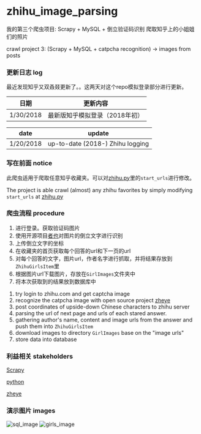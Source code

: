 # zhihu_image_parsing

我的第三个爬虫项目: Scrapy + MySQL + 倒立验证码识别 爬取知乎上的小姐姐们的照片

crawl project 3: (Scrapy + MySQL + catpcha recognition) -> images from posts

### 更新日志 log

最近发现知乎又双叒叕更新了。。这两天对这个repo模拟登录部分进行更新。

|日期|更新内容|
|:-:|:-:|
|1/30/2018|最新版知乎模拟登录（2018年初）|

|date|update|
|:-:|:-:|
|1/20/2018|up-to-date (2018-) Zhihu logging|

### 写在前面 notice
此爬虫适用于爬取任意知乎收藏夹。可以对[zhihu.py](https://github.com/JeffreyWang2864/zhihu_sexy_girls/blob/master/zhihu_girls/zhihu_girls/spiders/zhihu.py)里的`start_urls`进行修改。

The project is able crawl (almost) any zhihu favorites by simply modifying `start_urls` at [zhihu.py](https://github.com/JeffreyWang2864/zhihu_sexy_girls/blob/master/zhihu_girls/zhihu_girls/spiders/zhihu.py)

### 爬虫流程 procedure
1. 进行登录。获取验证码图片
2. 使用开源项目[者也](https://github.com/muchrooms/zheye)对图片的倒立文字进行识别
3. 上传倒立文字的坐标
4. 在收藏夹的首页获取每个回答的url和下一页的url
5. 对每个回答的文字，图片url，作者名字进行抓取，并将结果存放到`ZhihuGirlsItem`里
6. 根据图片url下载图片，存放在`GirlImages`文件夹中
7. 将本次获取到的结果放到数据库中

<strong></strong>

1. try login to zhihu.com and get captcha image
2. recognize the catpcha image with open source project [zheye](https://github.com/muchrooms/zheye)
3. post coordinates of upside-down Chinese characters to zhihu server
4. parsing the url of next page and urls of each stared answer.
5. gathering author's name, content and image urls from the answer and push them into `ZhihuGirlsItem`
6. download images to directory `GirlImages` base on the "image urls"
7. store data into database

### 利益相关 stakeholders
[Scrapy](https://github.com/scrapy/scrapy)

[python](https://www.python.org/)

[zheye](https://github.com/muchrooms/zheye)

### 演示图片 images
![sql_image](https://github.com/JeffreyWang2864/zhihu_sexy_girls/blob/master/images/sql_image.png)
![girls_image](https://github.com/JeffreyWang2864/zhihu_sexy_girls/blob/master/images/girls_image.png)
